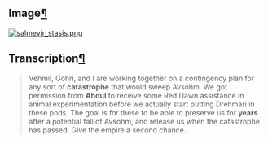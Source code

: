## Image[¶](https://wiki.drehmal.cyou/Story_and_Features/Holotexts/25_Percent_Area/salmevir_stasis/#image "Permanent link")

[![salmevir_stasis.png](https://wiki.drehmal.cyou/assets/img/lore/holotexts/salmevir_stasis.png)](https://wiki.drehmal.cyou/assets/img/lore/holotexts/salmevir_stasis.png)

## Transcription[¶](https://wiki.drehmal.cyou/Story_and_Features/Holotexts/25_Percent_Area/salmevir_stasis/#transcription "Permanent link")

> Vehmil, Gohri, and I are working together on a contingency plan for any sort of **catastrophe** that would sweep Avsohm. We got permission from **Ahdul** to receive some Red Dawn assistance in animal experimentation before we actually start putting Drehmari in these pods. The goal is for these to be able to preserve us for **years** after a potential fall of Avsohm, and release us when the catastrophe has passed. Give the empire a second chance.